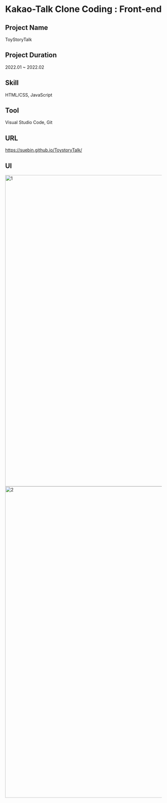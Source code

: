 # Kakao-Talk Clone Coding : Front-end
## Project Name 
ToyStoryTalk <br>
## Project Duration 
2022.01 ~ 2022.02 <br>
## Skill
HTML/CSS, JavaScript <br>
## Tool
Visual Studio Code, Git <br>
## URL 
https://suebin.github.io/ToystoryTalk/ <br>

## UI
<img width="1000" alt="1" src="https://user-images.githubusercontent.com/97905221/180120993-5f3cf282-9df3-43bb-b912-5e9a8d3f7214.png">
<img width="1000" alt="2" src="https://user-images.githubusercontent.com/97905221/180121006-c95e1e69-56be-44f8-8055-2c1508c3aebf.png">
